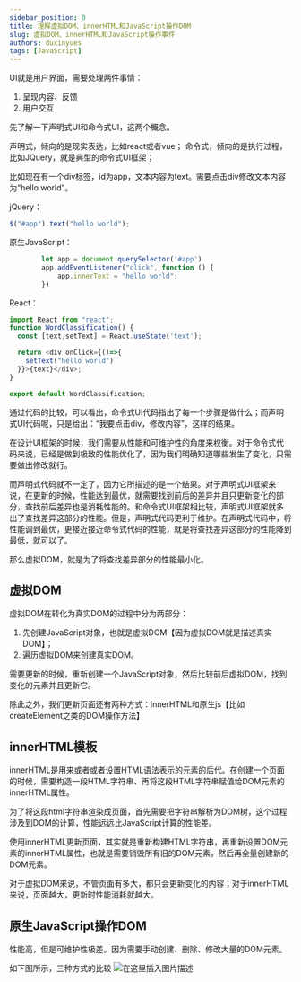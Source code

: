 ```yaml
---
sidebar_position: 0
title: 理解虚拟DOM、innerHTML和JavaScript操作DOM
slug: 虚拟DOM、innerHTML和JavaScript操作事件
authors: duxinyues
tags: [JavaScript]
---
```

UI就是用户界面，需要处理两件事情：

1. 呈现内容、反馈
2. 用户交互

先了解一下声明式UI和命令式UI，这两个概念。

声明式，倾向的是现实表达，比如react或者vue；
命令式，倾向的是执行过程，比如JQuery，就是典型的命令式UI框架；

比如现在有一个div标签，id为app，文本内容为text。需要点击div修改文本内容为“hello world”。

jQuery：

```javascript
$("#app").text("hello world");
```

原生JavaScript：

```javascript
        let app = document.querySelector('#app')
        app.addEventListener("click", function () {
            app.innerText = "hello world";
        })
```
React：

```javascript
import React from "react";
function WordClassification() {
  const [text,setText] = React.useState('text');

  return <div onClick={()=>{
    setText("hello world")
  }}>{text}</div>;
}

export default WordClassification;
```
通过代码的比较，可以看出，命令式UI代码指出了每一个步骤是做什么；而声明式UI代码呢，只是给出：“我要点击div，修改内容”，这样的结果。

在设计UI框架的时候，我们需要从性能和可维护性的角度来权衡。对于命令式代码来说，已经是做到极致的性能优化了，因为我们明确知道哪些发生了变化，只需要做出修改就行。

而声明式代码就不一定了，因为它所描述的是一个结果。对于声明式UI框架来说，在更新的时候，性能达到最优，就需要找到前后的差异并且只更新变化的部分，查找前后差异也是消耗性能的。和命令式UI框架相比较，声明式UI框架就多出了查找差异这部分的性能。但是，声明式代码更利于维护。在声明式代码中，将性能调到最优，更接近接近命令式代码的性能，就是将查找差异这部分的性能降到最低，就可以了。

那么虚拟DOM，就是为了将查找差异部分的性能最小化。
## 虚拟DOM
虚拟DOM在转化为真实DOM的过程中分为两部分：

1. 先创建JavaScript对象，也就是虚拟DOM【因为虚拟DOM就是描述真实DOM】；
2. 遍历虚拟DOM来创建真实DOM。

需要更新的时候，重新创建一个JavaScript对象，然后比较前后虚拟DOM，找到变化的元素并且更新它。

除此之外，我们更新页面还有两种方式：innerHTML和原生js【比如createElement之类的DOM操作方法】

## innerHTML模板
innerHTML是用来或者或者设置HTML语法表示的元素的后代。在创建一个页面的时候，需要构造一段HTML字符串、再将这段HTML字符串赋值给DOM元素的innerHTML属性。

为了将这段html字符串渲染成页面，首先需要把字符串解析为DOM树，这个过程涉及到DOM的计算，性能远远比JavaScript计算的性能差。

使用innerHTML更新页面，其实就是重新构建HTML字符串，再重新设置DOM元素的innerHTML属性，也就是需要销毁所有旧的DOM元素，然后再全量创建新的DOM元素。

对于虚拟DOM来说，不管页面有多大，都只会更新变化的内容；对于innerHTML来说，页面越大，更新时性能消耗就越大。

## 原生JavaScript操作DOM
性能高，但是可维护性极差。因为需要手动创建、删除、修改大量的DOM元素。

如下图所示，三种方式的比较
![在这里插入图片描述](https://img-blog.csdnimg.cn/5e98e945be1a4b3cb979222de7f82b8e.png)
